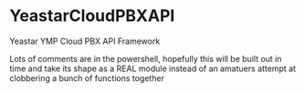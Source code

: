 # YeastarCloudPBXAPI
Yeastar YMP Cloud PBX API Framework

Lots of comments are in the powershell, hopefully this will be  built out in time and take its shape as a REAL module instead of an amatuers attempt at clobbering a bunch of functions together
